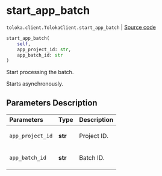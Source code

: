 # start_app_batch
`toloka.client.TolokaClient.start_app_batch` | [Source code](https://github.com/Toloka/toloka-kit/blob/v0.1.24/src/client/__init__.py#L44)

```python
start_app_batch(
    self,
    app_project_id: str,
    app_batch_id: str
)
```

Start processing the batch.


Starts asynchronously.

## Parameters Description

| Parameters | Type | Description |
| :----------| :----| :-----------|
`app_project_id`|**str**|<p>Project ID.</p>
`app_batch_id`|**str**|<p>Batch ID.</p>
